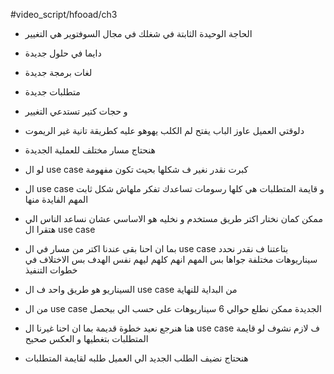 #video_script/hfooad/ch3 

- الحاجة الوحيدة الثابتة في شغلك في مجال السوفتوير هي التغيير
- دايما في حلول جديدة
- لغات برمجة جديدة
- متطلبات جديدة
- و حجات كتير تستدعي التغيير
- دلوقتي العميل عاوز الباب يفتح لم الكلب يهوهو عليه كطريقة تانية غير الريموت
- هنحتاج مسار مختلف للعملية الجديدة
- لو ال use case كبرت نقدر نغير ف شكلها بحيث تكون مفهومة
- ال use case و قايمة المتطلبات هي كلها رسومات تساعدك تفكر ملهاش شكل ثابت المهم الفايدة منها
- ممكن كمان نختار اكتر طريق مستخدم و نخليه هو الاساسي عشان نساعد الناس الي هتقرا ال use case 
- بما ان احنا بقى عندنا اكتر من مسار في ال use case بتاعتنا ف نقدر نحدد سيناريوهات مختلفة جواها بس المهم انهم كلهم ليهم نفس الهدف بس الاختلاف في خطوات التنفيذ
- السيناريو هو طريق واحد ف ال use case من البداية للنهاية
- من ال use case الجديدة ممكن نطلع حوالي 6 سيناريوهات على حسب الي بيحصل

- هنا هنرجع نعيد خطوة قديمة بما ان احنا غيرنا ال use case ف لازم نشوف لو قايمة المتطلبات بتغطيها و العكس صحيح
- هنحتاج نضيف الطلب الجديد الي العميل طلبه لقايمة المتطلبات